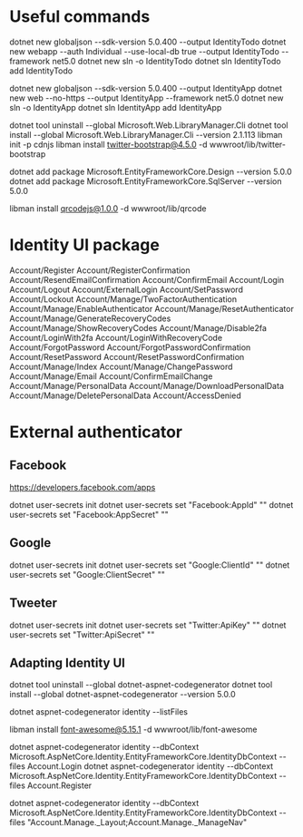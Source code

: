 ﻿# Useful commands

dotnet new globaljson --sdk-version 5.0.400 --output IdentityTodo
dotnet new webapp --auth Individual --use-local-db true --output IdentityTodo --framework net5.0
dotnet new sln -o IdentityTodo
dotnet sln IdentityTodo add IdentityTodo


dotnet new globaljson --sdk-version 5.0.400 --output IdentityApp
dotnet new web --no-https --output IdentityApp --framework net5.0
dotnet new sln -o IdentityApp
dotnet sln IdentityApp add IdentityApp


dotnet tool uninstall --global Microsoft.Web.LibraryManager.Cli
dotnet tool install --global Microsoft.Web.LibraryManager.Cli --version 2.1.113
libman init -p cdnjs
libman install twitter-bootstrap@4.5.0 -d wwwroot/lib/twitter-bootstrap

dotnet add package Microsoft.EntityFrameworkCore.Design --version 5.0.0
dotnet add package Microsoft.EntityFrameworkCore.SqlServer --version 5.0.0

libman install qrcodejs@1.0.0 -d wwwroot/lib/qrcode

# Identity UI package

Account/Register
Account/RegisterConfirmation
Account/ResendEmailConfirmation
Account/ConfirmEmail
Account/Login
Account/Logout
Account/ExternalLogin
Account/SetPassword
Account/Lockout
Account/Manage/TwoFactorAuthentication
Account/Manage/EnableAuthenticator
Account/Manage/ResetAuthenticator
Account/Manage/GenerateRecoveryCodes
Account/Manage/ShowRecoveryCodes
Account/Manage/Disable2fa
Account/LoginWith2fa
Account/LoginWithRecoveryCode
Account/ForgotPassword
Account/ForgotPasswordConfirmation
Account/ResetPassword
Account/ResetPasswordConfirmation
Account/Manage/Index
Account/Manage/ChangePassword
Account/Manage/Email
Account/ConfirmEmailChange
Account/Manage/PersonalData
Account/Manage/DownloadPersonalData
Account/Manage/DeletePersonalData
Account/AccessDenied

# External authenticator

## Facebook

https://developers.facebook.com/apps

dotnet user-secrets init
dotnet user-secrets set "Facebook:AppId" "<app-id>"
dotnet user-secrets set "Facebook:AppSecret" "<app-secret>"

## Google

dotnet user-secrets init
dotnet user-secrets set "Google:ClientId" "<client-id>"
dotnet user-secrets set "Google:ClientSecret" "<client-secret>"

## Tweeter

dotnet user-secrets init
dotnet user-secrets set "Twitter:ApiKey" "<client-id>"
dotnet user-secrets set "Twitter:ApiSecret" "<client-secret>"

## Adapting Identity UI

dotnet tool uninstall --global dotnet-aspnet-codegenerator
dotnet tool install --global dotnet-aspnet-codegenerator --version 5.0.0

dotnet aspnet-codegenerator identity --listFiles

libman install font-awesome@5.15.1 -d wwwroot/lib/font-awesome

dotnet aspnet-codegenerator identity --dbContext Microsoft.AspNetCore.Identity.EntityFrameworkCore.IdentityDbContext --files Account.Login
dotnet aspnet-codegenerator identity --dbContext Microsoft.AspNetCore.Identity.EntityFrameworkCore.IdentityDbContext --files Account.Register

dotnet aspnet-codegenerator identity --dbContext Microsoft.AspNetCore.Identity.EntityFrameworkCore.IdentityDbContext --files "Account.Manage._Layout;Account.Manage._ManageNav"